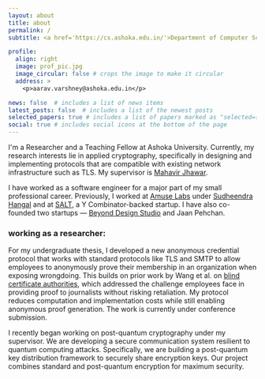 ```yaml
---
layout: about
title: about
permalink: /
subtitle: <a href='https://cs.ashoka.edu.in/'>Department of Computer Science, Ashoka University</a>. 

profile:
  align: right
  image: prof_pic.jpg
  image_circular: false # crops the image to make it circular
  address: >
    <p>aarav.varshney@ashoka.edu.in</p>

news: false  # includes a list of news items
latest_posts: false  # includes a list of the newest posts
selected_papers: true # includes a list of papers marked as "selected={true}"
social: true # includes social icons at the bottom of the page
---
```


I'm a Researcher and a Teaching Fellow at Ashoka University. Currently, my research interests lie in applied cryptography, specifically in designing and implementing protocols that are compatible with existing network infrastructure such as TLS. My supervisor is [Mahavir Jhawar](https://sites.google.com/site/homeofmahavir/Home).

I have worked as a software engineer for a major part of my small professional career. Previously, I worked at [Amuse Labs](https://amuselabs.com/) under [Sudheendra Hangal](http://xenon.stanford.edu/~hangal/) and at [SALT](https://www.salt.pe/), a Y Combinator-backed startup. I have also co-founded two startups &mdash; [Beyond Design Studio](https://beyonddesignstudio.com/) and Jaan Pehchan.

### working as a researcher:
For my undergraduate thesis, I developed a new anonymous credential protocol that works with standard protocols like TLS and SMTP to allow employees to anonymously prove their membership in an organization when exposing wrongdoing. This builds on prior work by Wang et al. on [blind certificate authorities](https://eprint.iacr.org/2018/1022), which addressed the challenge employees face in providing proof to journalists without risking retaliation. My protocol reduces computation and implementation costs while still enabling anonymous proof generation. The work is currently under conference submission.

I recently began working on post-quantum cryptography under my supervisor. We are developing a secure communication system resilient to quantum computing attacks. Specifically, we are building a post-quantum key distribution framework to securely share encryption keys. Our project combines standard and post-quantum encryption for maximum security.
 
